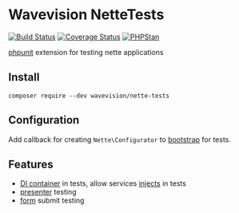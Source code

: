 # Wavevision NetteTests

[![Build Status](https://travis-ci.org/wavevision/nette-tests.svg?branch=master)](https://travis-ci.org/wavevision/nette-tests)
[![Coverage Status](https://coveralls.io/repos/github/wavevision/nette-tests/badge.svg?branch=master)](https://coveralls.io/github/wavevision/nette-tests?branch=master)
[![PHPStan](https://img.shields.io/badge/style-level%20max-brightgreen.svg?label=phpstan)](https://github.com/phpstan/phpstan)

[phpunit](https://github.com/sebastianbergmann/phpunit/) extension for testing nette applications

## Install

```
composer require --dev wavevision/nette-tests
```

## Configuration

Add callback for creating `Nette\Configurator` to [bootstrap](tests/app/tests/bootstrap.php) for tests.

## Features

* [DI container](tests/app/tests/Models/ExampleModelTest.php) in tests, allow services [injects](tests/app/tests/Models/ExampleModelTest.php) in tests 
* [presenter](tests/app/tests/Presenters/ExamplePresenterTest.php) testing
* [form](tests/app/tests/Presenters/FormPresenterTest.php) submit testing
